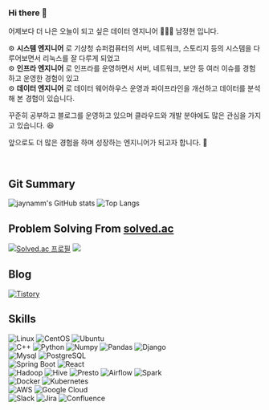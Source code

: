### Hi there 👋  
어제보다 더 나은 오늘이 되고 싶은 데이터 엔지니어 🧑🏻‍💻 남정현 입니다.  

⚙︎ **시스템 엔지니어** 로 기상청 슈퍼컴퓨터의 서버, 네트워크, 스토리지 등의 시스템을 다루어보면서 리눅스를 잘 다루게 되었고  
⚙︎ **인프라 엔지니어** 로 인프라를 운영하면서 서버, 네트워크, 보안 등 여러 이슈를 경험하고 운영한 경험이 있고  
⚙︎ **데이터 엔지니어** 로 데이터 웨어하우스 운영과 파이프라인을 개선하고 데이터를 분석해 본 경험이 있습니다.
  
꾸준히 공부하고 블로그를 운영하고 있으며 클라우드와 개발 분야에도 많은 관심을 가지고 있습니다. 😆  

앞으로도 더 많은 경험을 하며 성장하는 엔지니어가 되고자 합니다. 👏   

<br>
  
Git Summary
---
  
![jaynamm's GitHub stats](https://github-readme-stats.vercel.app/api?username=jaynamm&show_icons=true&theme=dark) ![Top Langs](https://github-readme-stats.vercel.app/api/top-langs/?username=jaynamm&layout=compact&theme=dark)
     
     
Problem Solving From [solved.ac](https://solved.ac)
---
[![Solved.ac 프로필](http://mazassumnida.wtf/api/v2/generate_badge?boj=jaynam)](https://solved.ac/jaynam) <img src="http://mazandi.herokuapp.com/api?handle=jaynam&theme=dark"/>  
  
Blog
---
[![Tistory](https://img.shields.io/badge/제이로그-000000.svg?style=for-the-badge&logo=Tistory&logoColor=white)](https://jaynamm.tistory.com/)
  
  
  
Skills
---
![Linux](https://img.shields.io/badge/Linux-FCC624.svg?&style=for-the-badge&logo=Linux&logoColor=white) ![CentOS](https://img.shields.io/badge/CentOS-262577.svg?&style=for-the-badge&logo=CentOS&logoColor=white) ![Ubuntu](https://img.shields.io/badge/Ubuntu-E95420.svg?&style=for-the-badge&logo=Ubuntu&logoColor=white)  
![C++](https://img.shields.io/badge/C++-00599C.svg?&style=for-the-badge&logo=Cplusplus&logoColor=white) ![Python](https://img.shields.io/badge/Python-3776AB.svg?&style=for-the-badge&logo=Python&logoColor=white) ![Numpy](https://img.shields.io/badge/Numpy-013243.svg?&style=for-the-badge&logo=Numpy&logoColor=white) ![Pandas](https://img.shields.io/badge/Pandas-150458.svg?&style=for-the-badge&logo=Pandas&logoColor=white) ![Django](https://img.shields.io/badge/Django-092E20.svg?&style=for-the-badge&logo=Django&logoColor=white)  
![Mysql](https://img.shields.io/badge/Mysql-4479A1.svg?&style=for-the-badge&logo=Mysql&logoColor=white) ![PostgreSQL](https://img.shields.io/badge/PostgreSQL-4169E1.svg?&style=for-the-badge&logo=PostgreSQL&logoColor=white)  
![Spring Boot](https://img.shields.io/badge/springboot-6DB33F.svg?&style=for-the-badge&logo=springboot&logoColor=white) ![React](https://img.shields.io/badge/react-61DAFB.svg?&style=for-the-badge&logo=react&logoColor=white)  
![Hadoop](https://img.shields.io/badge/Hadoop-66CCFF.svg?&style=for-the-badge&logo=Apache%20Hadoop&logoColor=white) ![Hive](https://img.shields.io/badge/Hive-FDEE21.svg?&style=for-the-badge&logo=Apache%20Hive&logoColor=white) ![Presto](https://img.shields.io/badge/Presto-5890FF.svg?&style=for-the-badge&logo=Presto&logoColor=white) ![Airflow](https://img.shields.io/badge/Airflow-017CEE.svg?&style=for-the-badge&logo=Apache%20Airflow&logoColor=white) ![Spark](https://img.shields.io/badge/Spark-E25A1C.svg?&style=for-the-badge&logo=Apache%20Spark&logoColor=white)  
![Docker](https://img.shields.io/badge/Docker-2496ED.svg?&style=for-the-badge&logo=Docker&logoColor=white) ![Kubernetes](https://img.shields.io/badge/Kubernetes-326CE5.svg?&style=for-the-badge&logo=Kubernetes&logoColor=white)   
![AWS](https://img.shields.io/badge/AWS-232F3E.svg?&style=for-the-badge&logo=Amazon%20AWS&logoColor=white) ![Google Cloud](https://img.shields.io/badge/Google%20Cloud-4285F4.svg?&style=for-the-badge&logo=Google%20Cloud&logoColor=white)  
![Slack](https://img.shields.io/badge/Slack-4A154B.svg?&style=for-the-badge&logo=Slack&logoColor=white) ![Jira](https://img.shields.io/badge/Jira-0052CC.svg?&style=for-the-badge&logo=Jira&logoColor=white) ![Confluence](https://img.shields.io/badge/Confluence-172B4D.svg?&style=for-the-badge&logo=Confluence&logoColor=white)  
